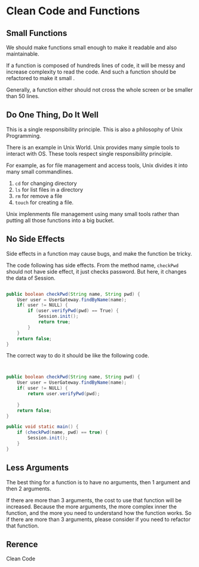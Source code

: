 # Clean Code and Functions 
## Small Functions 
We should make functions small enough to make it readable and also maintainable. 

If a function is composed of hundreds lines of code, it will be messy and increase complexity to read the code. And such a function should be refactored to make it small .

Generally, a function  either should not cross the whole screen or be smaller than 50 lines. 

## Do One Thing, Do It Well

This is a single responsibility principle. This is also a philosophy of Unix Programming. 

There is an example in Unix World. Unix provides many simple tools to interact with OS. These tools respect single responsibility principle.

For example, as for file management and access tools, Unix divides it into many small commandlines. 

1. `cd` for changing directory 
2. `ls` for list files in a directory 
3. `rm` for remove a file
4. `touch` for creating a file. 

Unix implenments file management using many small tools rather than putting all those functions into a big bucket.

## No Side Effects 

Side effects in a function may cause bugs, and make the function be tricky. 

The code following has side effects. From the method name, `checkPwd` should not have side effect, it just checks password. But here, it changes the data of Session.

```Java

public boolean checkPwd(String name, String pwd) {
    User user = UserGateway.findByName(name);
    if( user != NULL) {
        if (user.verifyPwd(pwd) == True) {
            Session.init();
            return true; 
        }
    }
    return false; 
}
```

The correct way to do it should be like the following code.

```Java


public boolean checkPwd(String name, String pwd) {
    User user = UserGateway.findByName(name);
    if( user != NULL) {
        return user.verifyPwd(pwd);
         
    }
    return false; 
}

public void static main() {
    if (checkPwd(name, pwd) == true) {
        Session.init();
    }
}
```

## Less Arguments 

The best thing for a function is to have no arguments, then 1 argument and then 2 arguments. 

If there are more than 3 arguments, the cost to use that function will be increased.  Because the more arguments, the more complex inner the function, and the more you need to understand how the function works.  So if there are more than 3 arguments, please consider if you need to refactor that function. 

## Rerence 

Clean Code 